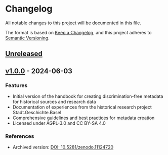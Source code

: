 # Changelog

All notable changes to this project will be documented in this file.

The format is based on [Keep a Changelog](https://keepachangelog.com/en/1.0.0/),
and this project adheres to [Semantic Versioning](https://semver.org/spec/v2.0.0.html).

## [Unreleased](https://github.com/maehr/diskriminierungsfreie-metadaten/compare/v1.0.0...HEAD)

## [v1.0.0](https://github.com/maehr/diskriminierungsfreie-metadaten/releases/tag/v1.0.0) - 2024-06-03

### Features

- Initial version of the handbook for creating discrimination-free metadata for historical sources and research data
- Documentation of experiences from the historical research project Stadt.Geschichte.Basel
- Comprehensive guidelines and best practices for metadata creation
- Licensed under AGPL-3.0 and CC BY-SA 4.0

### References

- Archived version: [DOI: 10.5281/zenodo.11124720](https://doi.org/10.5281/zenodo.11124720)
